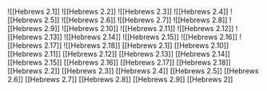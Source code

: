 ![[Hebrews 2.1]]
![[Hebrews 2.2]]
![[Hebrews 2.3]]
![[Hebrews 2.4]]
![[Hebrews 2.5]]
![[Hebrews 2.6]]
![[Hebrews 2.7]]
![[Hebrews 2.8]]
![[Hebrews 2.9]]
![[Hebrews 2.10]]
![[Hebrews 2.11]]
![[Hebrews 2.12]]
![[Hebrews 2.13]]
![[Hebrews 2.14]]
![[Hebrews 2.15]]
![[Hebrews 2.16]]
![[Hebrews 2.17]]
![[Hebrews 2.18]]
[[Hebrews 2.1]]
[[Hebrews 2.10]]
[[Hebrews 2.11]]
[[Hebrews 2.12]]
[[Hebrews 2.13]]
[[Hebrews 2.14]]
[[Hebrews 2.15]]
[[Hebrews 2.16]]
[[Hebrews 2.17]]
[[Hebrews 2.18]]
[[Hebrews 2.2]]
[[Hebrews 2.3]]
[[Hebrews 2.4]]
[[Hebrews 2.5]]
[[Hebrews 2.6]]
[[Hebrews 2.7]]
[[Hebrews 2.8]]
[[Hebrews 2.9]]
[[Hebrews 2]]

